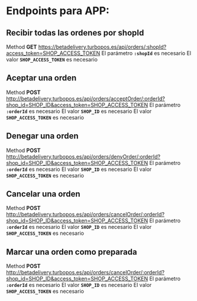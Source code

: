 # Endpoints para APP:

## Recibir todas las ordenes por shopId
Method **GET**
https://betadelivery.turbopos.es/api/orders/:shopId?access_token=SHOP_ACCESS_TOKEN
El parámetro **`:shopId`** es necesario
El valor **`SHOP_ACCESS_TOKEN`** es necesario

## Aceptar una orden
Method **POST**
http://betadelivery.turbopos.es/api/orders/acceptOrder/:orderId?shop_id=SHOP_ID&access_token=SHOP_ACCESS_TOKEN
El parámetro **`:orderId`** es necesario
El valor **`SHOP_ID`** es necesario
El valor **`SHOP_ACCESS_TOKEN`** es necesario


## Denegar una orden
Method **POST**
http://betadelivery.turbopos.es/api/orders/denyOrder/:orderId?shop_id=SHOP_ID&access_token=SHOP_ACCESS_TOKEN
El parámetro **`:orderId`** es necesario
El valor **`SHOP_ID`** es necesario
El valor **`SHOP_ACCESS_TOKEN`** es necesario

## Cancelar una orden
Method **POST**
http://betadelivery.turbopos.es/api/orders/cancelOrder/:orderId?shop_id=SHOP_ID&access_token=SHOP_ACCESS_TOKEN
El parámetro **`:orderId`** es necesario
El valor **`SHOP_ID`** es necesario
El valor **`SHOP_ACCESS_TOKEN`** es necesario

## Marcar una orden como preparada
Method **POST**
http://betadelivery.turbopos.es/api/orders/cancelOrder/:orderId?shop_id=SHOP_ID&access_token=SHOP_ACCESS_TOKEN
El parámetro **`:orderId`** es necesario
El valor **`SHOP_ID`** es necesario
El valor **`SHOP_ACCESS_TOKEN`** es necesario

